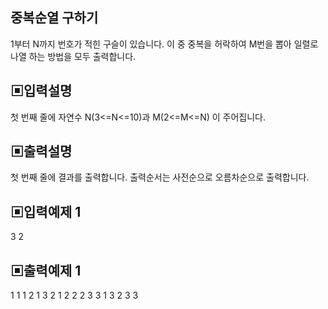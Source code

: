 ## 중복순열 구하기
1부터 N까지 번호가 적힌 구슬이 있습니다. 이 중 중복을 허락하여 M번을 뽑아 일렬로 나열 하는 방법을 모두 출력합니다.

## ▣입력설명
첫 번째 줄에 자연수 N(3<=N<=10)과 M(2<=M<=N) 이 주어집니다.

## ▣출력설명
첫 번째 줄에 결과를 출력합니다.
출력순서는 사전순으로 오름차순으로 출력합니다.

## ▣입력예제 1                                   
3 2

## ▣출력예제 1
1 1
1 2
1 3
2 1
2 2
2 3
3 1
3 2
3 3
